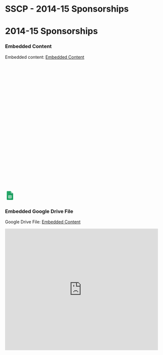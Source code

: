 # SSCP - 2014-15 Sponsorships

# 2014-15 Sponsorships

[](https://docs.google.com/spreadsheets/d/0AmGjGoaxVlX0dGtYdFBDN3NVRFV5NlFBRG5WVWgyWVE/edit)

### Embedded Content

Embedded content: [Embedded Content]()

<iframe width="100%" height="400" src="" frameborder="0"></iframe>

![](../../../../../assets/sheets_32dp.png)

[](https://drive.google.com/folderview?id=1chOq40MSeCd7SNBXjseI8lTYepvEyAs3)

### Embedded Google Drive File

Google Drive File: [Embedded Content](https://drive.google.com/embeddedfolderview?id=1chOq40MSeCd7SNBXjseI8lTYepvEyAs3#list)

<iframe width="100%" height="400" src="https://drive.google.com/embeddedfolderview?id=1chOq40MSeCd7SNBXjseI8lTYepvEyAs3#list" frameborder="0"></iframe>

